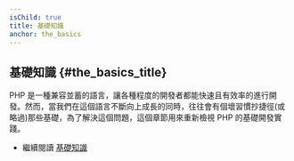 ```yaml
---
isChild: true
title: 基礎知識
anchor: the_basics
---
```


## 基礎知識 {#the_basics_title}

PHP 是一種兼容並蓄的語言，讓各種程度的開發者都能快速且有效率的進行開發。然而，當我們在這個語言不斷向上成長的同時，往往會有個壞習慣抄捷徑(或略過)那些基礎，為了解決這個問題，這個章節用來重新檢視 PHP 的基礎開發實踐。

* 繼續閱讀 [基礎知識](/pages/The-Basics.html)
